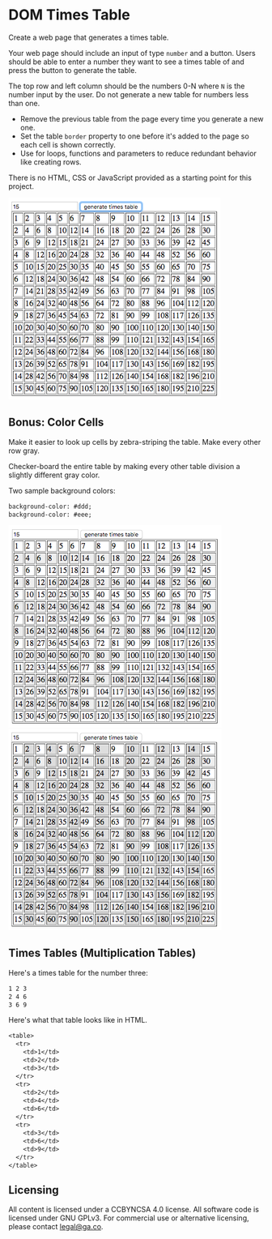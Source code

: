 # DOM Times Table
Create a web page that generates a times table.

Your web page should include an input of type `number` and a button. Users
should be able to enter a number they want to see a times table of and press
the button to generate the table.

The top row and left column should be the numbers 0-N where `N` is the number
input by the user. Do not generate a new table for numbers less than one.

- Remove the previous table from the page every time you generate a new one.
- Set the table `border` property to one before it's added to the page so each
  cell is shown correctly.
- Use for loops, functions and parameters to reduce redundant behavior like
  creating rows.

There is no HTML, CSS or JavaScript provided as a starting point for this
project.

![times table](screenshots/times-table.png)

## Bonus: Color Cells

Make it easier to look up cells by zebra-striping the table.  Make every other
row gray.


Checker-board the entire table by making every other table division a slightly
different gray color.

Two sample background colors:

```
background-color: #ddd;
background-color: #eee;
```

![zebra-striped table](screenshots/zebra-striped.png)
![checker-board table](screenshots/checker-board.png)

## Times Tables (Multiplication Tables)
Here's a times table for the number three:

```
1 2 3
2 4 6
3 6 9
```

Here's what that table looks like in HTML.

```
<table>
  <tr>
    <td>1</td>
    <td>2</td>
    <td>3</td>
  </tr>
  <tr>
    <td>2</td>
    <td>4</td>
    <td>6</td>
  </tr>
  <tr>
    <td>3</td>
    <td>6</td>
    <td>9</td>
  </tr>
</table>
```

## Licensing
All content is licensed under a CC­BY­NC­SA 4.0 license.
All software code is licensed under GNU GPLv3. For commercial use or alternative licensing, please contact legal@ga.co.

